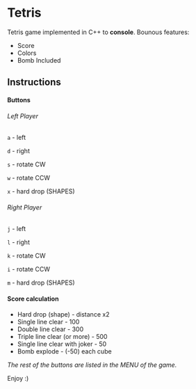 # Tetris
Tetris game implemented in C++ to **console**.
 Bounous features:
 * Score
 * Colors
 * Bomb Included

## Instructions

#### Buttons

###### Left Player

```a``` - left

```d``` - right

```s``` - rotate CW

```w``` - rotate CCW

```x``` - hard drop (SHAPES)

###### Right Player

```j``` - left

```l``` - right

```k``` - rotate CW

```i``` - rotate CCW

```m``` - hard drop (SHAPES)

#### Score calculation

* Hard drop (shape) - distance x2
* Single line clear - 100
* Double line clear - 300
* Triple line clear (or more) - 500
* Single line clear with joker - 50
* Bomb explode - (-50)  each cube

*The rest of the buttons are listed in the MENU of the game.*

Enjoy :)
